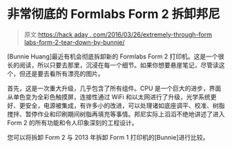 # 非常彻底的 Formlabs Form 2 拆卸邦尼

> 原文:[https://hack aday . com/2016/03/26/extremely-through-form labs-form-2-tear-down-by-bunnie/](https://hackaday.com/2016/03/26/extremely-thorough-formlabs-form-2-teardown-by-bunnie/)

[Bunnie Huang]最近有机会彻底拆卸新的 Formlabs Form 2 打印机。这是一个很长的阅读，所以只要去那里，沉浸在每一个细节。如果你想要悬崖笔记，尽管读这个，但还是要去看所有漂亮的图片。

首先，这是一次重大升级，几乎包含了所有组件。CPU 是一个巨大的进步，界面从单色变为全彩色触摸屏，连接性通过 WiFi 和以太网进行了升级，光学系统更好、更安全，电源被集成，有许多小的改进，可以处理诸如底座调平、校准、树脂搅拌、暂停作业和印刷期间树脂再填充等事情。邦尼实际上滔滔不绝地讲述了进入 Form 2 的所有功能和令人印象深刻的工程设计。

您可以将拆卸 Form 2 与 2013 年拆卸 Form 1 打印机的[Bunnie]进行比较。